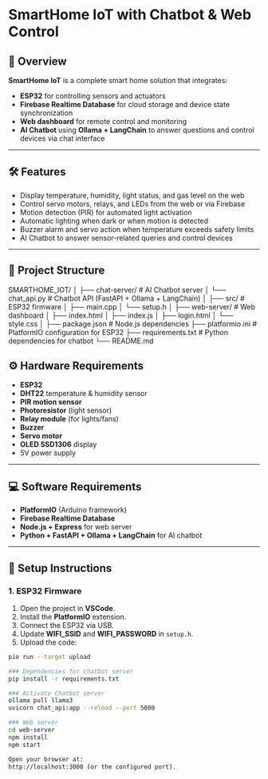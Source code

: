 # SmartHome IoT with Chatbot & Web Control

## 📌 Overview
**SmartHome IoT** is a complete smart home solution that integrates:
- **ESP32** for controlling sensors and actuators
- **Firebase Realtime Database** for cloud storage and device state synchronization
- **Web dashboard** for remote control and monitoring
- **AI Chatbot** using **Ollama + LangChain** to answer questions and control devices via chat interface

---

## 🛠 Features
- Display temperature, humidity, light status, and gas level on the web
- Control servo motors, relays, and LEDs from the web or via Firebase
- Motion detection (PIR) for automated light activation
- Automatic lighting when dark or when motion is detected
- Buzzer alarm and servo action when temperature exceeds safety limits
- AI Chatbot to answer sensor-related queries and control devices

---

## 📂 Project Structure
SMARTHOME_IOT/
│
├── chat-server/ # AI Chatbot server
│ └── chat_api.py # Chatbot API (FastAPI + Ollama + LangChain)
│
├── src/ # ESP32 firmware
│ ├── main.cpp
│ └── setup.h
│
├── web-server/ # Web dashboard
│ ├── index.html
│ ├── index.js
│ ├── login.html
│ └── style.css
│
├── package.json # Node.js dependencies
├── platformio.ini # PlatformIO configuration for ESP32
├── requirements.txt # Python dependencies for chatbot
└── README.md

## ⚙ Hardware Requirements
- **ESP32**
- **DHT22** temperature & humidity sensor
- **PIR motion sensor**
- **Photoresistor** (light sensor)
- **Relay module** (for lights/fans)
- **Buzzer**
- **Servo motor**
- **OLED SSD1306** display
- 5V power supply

---

## 💻 Software Requirements
- **PlatformIO** (Arduino framework)
- **Firebase Realtime Database**
- **Node.js + Express** for web server
- **Python + FastAPI + Ollama + LangChain** for AI chatbot

---

## 🔧 Setup Instructions

### 1. ESP32 Firmware
1. Open the project in **VSCode**.
2. Install the **PlatformIO** extension.
3. Connect the ESP32 via USB.
4. Update **WIFI_SSID** and **WIFI_PASSWORD** in `setup.h`.
5. Upload the code:
```bash
pio run --target upload 

### Dependencies for chatbot server
pip install -r requirements.txt

### Activate Chatbot server
ollama pull llama3
uvicorn chat_api:app --reload --port 5000

### Web server 
cd web-server
npm install
npm start

Open your browser at:
http://localhost:3000 (or the configured port).
